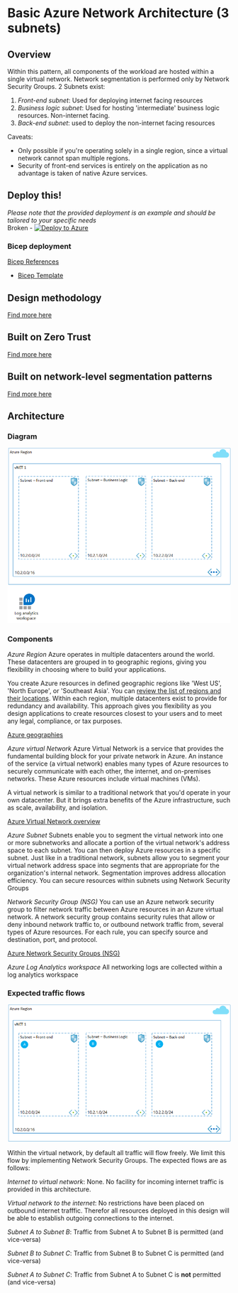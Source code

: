 # Basic Azure Network Architecture (3 subnets)
## Overview
Within this pattern, all components of the workload are hosted within a single virtual network.
Network segmentation is performed only by Network Security Groups. 2 Subnets exist:
1. *Front-end subnet*: Used for deploying internet facing resources
2. *Business logic subnet*: Used for hosting 'intermediate' business logic resources. Non-internet facing.
3. *Back-end subnet*: used to deploy the non-internet facing resources

Caveats: 
- Only possible if you're operating solely in a single region, since a virtual network cannot span multiple regions.
- Security of front-end services is entirely on the application as no advantage is taken of native Azure services.

## Deploy this!
*Please note that the provided deployment is an example and should be tailored to your specific needs*  
Broken - [![Deploy to Azure](https://aka.ms/deploytoazurebutton)](https://portal.azure.com/#create/Microsoft.Template/uri/https%3A%2F%2Fraw.githubusercontent.com%2Fmarcdekeyser%2Frefarch%2Fmain%2Fbicep%2Fbasic2%2Fdeploy.json)

### Bicep deployment
[Bicep References](../references.md#bicep)
* [Bicep Template](https://github.com/marcdekeyser/refarch/blob/main/bicep/basic2/)  

## Design methodology
[Find more here](/Topics/designmethodology.md)

## Built on Zero Trust
[Find more here](/Topics/zerotrust.md)

## Built on network-level segmentation patterns
[Find more here](/Topics/networksegmentation.md)

## Architecture
### Diagram
![Basic network architecture](/Networking/images/basic2.png)

### Components
*Azure Region*
Azure operates in multiple datacenters around the world. These datacenters are grouped in to geographic regions, giving you flexibility in choosing where to build your applications.

You create Azure resources in defined geographic regions like 'West US', 'North Europe', or 'Southeast Asia'. You can [review the list of regions and their locations](https://azure.microsoft.com/regions/). Within each region, multiple datacenters exist to provide for redundancy and availability. This approach gives you flexibility as you design applications to create resources closest to your users and to meet any legal, compliance, or tax purposes.

[Azure geographies](https://azure.microsoft.com/en-us/explore/global-infrastructure/geographies/#overview)

*Azure virtual Network*
Azure Virtual Network is a service that provides the fundamental building block for your private network in Azure. An instance of the service (a virtual network) enables many types of Azure resources to securely communicate with each other, the internet, and on-premises networks. These Azure resources include virtual machines (VMs).

A virtual network is similar to a traditional network that you'd operate in your own datacenter. But it brings extra benefits of the Azure infrastructure, such as scale, availability, and isolation.

[Azure Virtual Network overview](https://learn.microsoft.com/en-us/azure/virtual-network/virtual-networks-overview)

*Azure Subnet*
Subnets enable you to segment the virtual network into one or more subnetworks and allocate a portion of the virtual network's address space to each subnet. You can then deploy Azure resources in a specific subnet. Just like in a traditional network, subnets allow you to segment your virtual network address space into segments that are appropriate for the organization's internal network. Segmentation improves address allocation efficiency. You can secure resources within subnets using Network Security Groups

*Network Security Group (NSG)*
You can use an Azure network security group to filter network traffic between Azure resources in an Azure virtual network. A network security group contains security rules that allow or deny inbound network traffic to, or outbound network traffic from, several types of Azure resources. For each rule, you can specify source and destination, port, and protocol.

[Azure Network Security Groups (NSG)](https://learn.microsoft.com/en-us/azure/virtual-network/network-security-groups-overview)

*Azure Log Analytics workspace*
All networking logs are collected within a log analytics workspace

### Expected traffic flows
![Traffic Flow](/Networking/images/basic2-TF.png)

Within the virtual network, by default all traffic will flow freely. We limit this flow by implementing Network Security Groups. The expected flows are as follows:

*Internet to virtual network*: None. No facility for incoming internet traffic is provided in this architecture.  

*Virtual network to the internet*: No restrictions have been placed on outbound internet trafffic. Therefor all resources deployed in this design will be able to establish outgoing connections to the internet.  

*Subnet A to Subnet B*: Traffic from Subnet A to Subnet B is permitted (and vice-versa)

*Subnet B to Subnet C*: Traffic from Subnet B to Subnet C is permitted (and vice-versa) 

*Subnet A to Subnet C*: Traffic from Subnet A to Subnet C is **not** permitted (and vice-versa)


